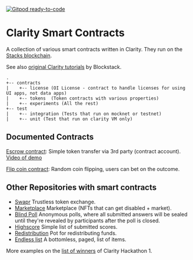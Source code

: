 [![Gitpod ready-to-code](https://img.shields.io/badge/Gitpod-ready--to--code-blue?logo=gitpod)](https://gitpod.io/#https://github.com/friedger/clarity-smart-contracts)

# Clarity Smart Contracts

A collection of various smart contracts written in Clarity. They run on the [Stacks blockchain](https://docs.blockstack.org).

See also [original Clarity tutorials](https://github.com/blockstack/clarity-js-sdk/tree/master/packages/clarity-tutorials) by Blockstack.

```
.
+-- contracts
|    +-- license (OI License - contract to handle licenses for using UI apps, not data apps)
|    +-- tokens  (Token contracts with various properties)
|    +-- experiments (All the rest)
+-- test
|    +-- integration (Tests that run on mocknet or testnet)
|    +-- unit (Test that run on clarity VM only)
```

## Documented Contracts

[Escrow contract](docs/escrow.md): Simple token transfer via 3rd party (contract account). [Video of demo](https://www.youtube.com/watch?v=uZH1V-FNJIs)

[Flip coin contract](docs/flip-coin.md): Random coin flipping, users can bet on the outcome.

## Other Repositories with smart contracts

- [Swapr](https://github.com/psq/swapr) Trustless token exchange.
- [Marketplace](https://github.com/friedger/clarity-marketplace) Marketplace (NFTs that can get disabled + market).
- [Blind Poll](https://github.com/zexxlin/clarity-blind-poll) Anonymous polls, where all submitted answers will be sealed until they're revealed by participants after the poll is closed.
- [Highscore](https://github.com/xmakina/clarity-high-score) Simple list of submitted scores.
- [Redistribution](https://github.com/xmakina/redistribution-contract) Pot for redistributing funds.
- [Endless list](https://github.com/xmakina/endless-list) A bottomless, paged, list of items.

More examples on the [list of winners](https://community.blockstack.org/clarity-winners#overall) of Clarity Hackathon 1.
